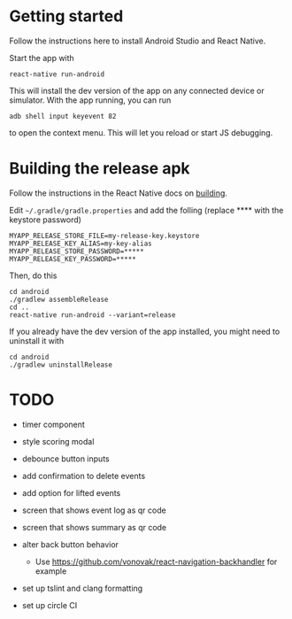 # Getting started

Follow the instructions here to install Android Studio and React Native.

Start the app with 

    react-native run-android

This will install the dev version of the app on any connected device or simulator.
With the app running, you can run 

    adb shell input keyevent 82

to open the context menu. This will let you reload or start JS debugging.

# Building the release apk

Follow the instructions in the React Native docs on [building](https://facebook.github.io/react-native/docs/signed-apk-android).

Edit `~/.gradle/gradle.properties` and add the folling (replace **** with the keystore password)

    MYAPP_RELEASE_STORE_FILE=my-release-key.keystore
    MYAPP_RELEASE_KEY_ALIAS=my-key-alias
    MYAPP_RELEASE_STORE_PASSWORD=*****
    MYAPP_RELEASE_KEY_PASSWORD=*****

Then, do this

    cd android
    ./gradlew assembleRelease
    cd ..
    react-native run-android --variant=release

If you already have the dev version of the app installed, you might need to uninstall it with

    cd android 
    ./gradlew uninstallRelease

# TODO

- timer component
- style scoring modal
- debounce button inputs
- add confirmation to delete events
- add option for lifted events
- screen that shows event log as qr code
- screen that shows summary as qr code
- alter back button behavior
    - Use https://github.com/vonovak/react-navigation-backhandler for example

- set up tslint and clang formatting
- set up circle CI
